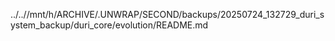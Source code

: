 ../..//mnt/h/ARCHIVE/.UNWRAP/SECOND/backups/20250724_132729_duri_system_backup/duri_core/evolution/README.md
